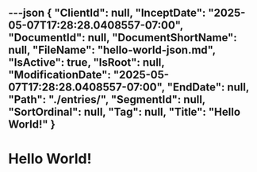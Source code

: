---json
{
  "ClientId": null,
  "InceptDate": "2025-05-07T17:28:28.0408557-07:00",
  "DocumentId": null,
  "DocumentShortName": null,
  "FileName": "hello-world-json.md",
  "IsActive": true,
  "IsRoot": null,
  "ModificationDate": "2025-05-07T17:28:28.0408557-07:00",
  "EndDate": null,
  "Path": "./entries/",
  "SegmentId": null,
  "SortOrdinal": null,
  "Tag": null,
  "Title": "Hello World!"
}
---
# Hello World!
